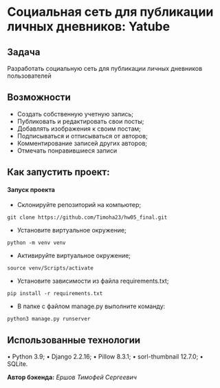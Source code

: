 # Социальная сеть для публикации личных дневников: Yatube
## Задача
Разработать социальную сеть для публикации личных дневников пользователей

## Возможности
* Создать собственную учетную запись;
* Публиковать и редактировать свои посты;
* Добавлять изображения к своим постам;
* Подписываться и отписываться от авторов;
* Комментирование записей других авторов;
* Отмечать понравившиеся записи

## Как запустить проект:


#### Запуск проекта
- Склонируйте репозиторий на компьютер;
```
git clone https://github.com/Timoha23/hw05_final.git
```
- Установите виртуальное окружение;
```
python -m venv venv
```
- Активируйте виртуальное окружение;
```
source venv/Scripts/activate
```
- Установите зависимости из файла requirements.txt;
```
pip install -r requirements.txt
``` 
- В папке с файлом manage.py выполните команду:
```
python3 manage.py runserver
```
## Использованные технологии

• Python 3.9;
• Django 2.2.16;
• Pillow 8.3.1;
• sorl-thumbnail 12.7.0;
• SQLite.

**Автор бэкенда:**
*Ершов Тимофей Сергеевич*
